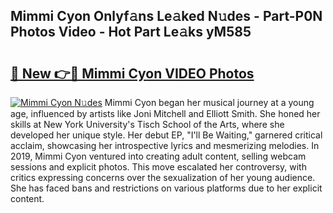 ## Mimmi Cyon Onlyf𝚊ns Le𝚊ked N𝚞des - Part-P0N Photos Video - Hot Part Le𝚊ks yM585

# <h2><a href="http://ab15055.deff.icu/?id=Mimmi+Cyon">🔗 New 👉🔴 Mimmi Cyon VIDEO Photos</a></h2>

[![Mimmi Cyon N𝚞des](https://i.imgur.com/rIISA9y.gif)](http://ab15055.deff.icu/?id=Mimmi+Cyon)
Mimmi Cyon began her musical journey at a young age, influenced by artists like Joni Mitchell and Elliott Smith. She honed her skills at New York University's Tisch School of the Arts, where she developed her unique style. Her debut EP, "I'll Be Waiting," garnered critical acclaim, showcasing her introspective lyrics and mesmerizing melodies. In 2019, Mimmi Cyon ventured into creating adult content, selling webcam sessions and explicit photos. This move escalated her controversy, with critics expressing concerns over the sexualization of her young audience. She has faced bans and restrictions on various platforms due to her explicit content.
